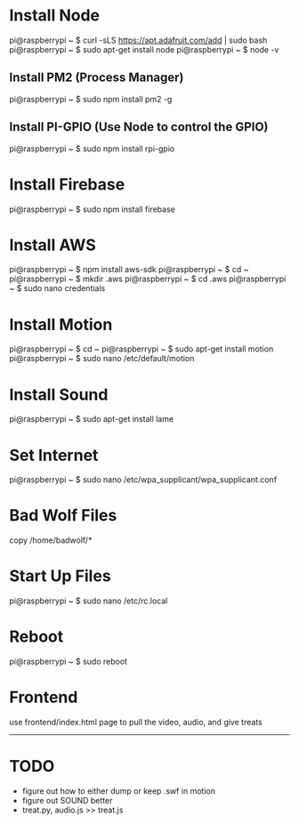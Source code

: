# Install Node
<!-- https://learn.adafruit.com/node-embedded-development/installing-node-dot-js -->
pi@raspberrypi ~ $ curl -sLS https://apt.adafruit.com/add | sudo bash
pi@raspberrypi ~ $ sudo apt-get install node
pi@raspberrypi ~ $ node -v
<!-- should get "v0.12.0" -->

## Install PM2 (Process Manager)
<!-- https://www.npmjs.com/package/pm2 -->
pi@raspberrypi ~ $ sudo npm install pm2 -g

## Install PI-GPIO (Use Node to control the GPIO)
<!-- https://www.npmjs.com/package/rpi-gpio -->
pi@raspberrypi ~ $ sudo npm install rpi-gpio

# Install Firebase
<!-- https://www.npmjs.com/package/firebase -->
pi@raspberrypi ~ $ sudo npm install firebase

# Install AWS
<!-- http://aws.amazon.com/sdk-for-node-js/ -->
pi@raspberrypi ~ $ npm install aws-sdk
pi@raspberrypi ~ $ cd ~
pi@raspberrypi ~ $ mkdir .aws
pi@raspberrypi ~ $ cd .aws
pi@raspberrypi ~ $ sudo nano credentials
<!-- WRITE:
[default]
aws_access_key_id = your_access_key
aws_secret_access_key = your_secret_key
-->

# Install Motion
<!-- http://www.lavrsen.dk/foswiki/bin/view/Motion/ConfigFileOptions -->
pi@raspberrypi ~ $ cd ~
pi@raspberrypi ~ $ sudo apt-get install motion
pi@raspberrypi ~ $ sudo nano /etc/default/motion

# Install Sound
pi@raspberrypi ~ $ sudo apt-get install lame

# Set Internet
pi@raspberrypi ~ $ sudo nano /etc/wpa_supplicant/wpa_supplicant.conf
<!-- WRITE:
ctrl_interface=DIR=/var/run/wpa_supplicant GROUP=netdev
update_config=1

network={
        ssid=“YOUR_SSID”
        key_mgmt=WPA-PSK
        psk=“YOUR_PASSWORD”
}
-->

# Bad Wolf Files
copy /home/badwolf/*
<!-- 
edit startup_mailer.py include your gmail from/to info
edit config/aws-config.json to include your aws info
edit badwolf.js  include your Firebase info (towards the bottom)
-->

# Start Up Files
pi@raspberrypi ~ $ sudo nano /etc/rc.local
<!-- WRITE:
# Print the IP address
_IP=$(hostname -I) || true
if [ "$_IP" ]; then
  printf "My IP address is %s\n" "$_IP"
  python /home/pi/badwolf/startup_mailer.py &
fi

# Audio Folder
sudo mkdir -m 777 /tmp/badwolfaudio
sudo mkdir -m 777 /tmp/motion 
sleep 10

# Start Listener
cd /home/pi/badwolf && sudo pm2 start /home/pi/badwolf/badwolf.js

# Start Motion
cp /home/pi/badwolf/config/motion_start.conf /etc/motion/motion.conf && sudo service motion restart
sleep 10
cp /home/pi/badwolf/config/motion_default.conf /etc/motion/motion.conf && sudo service motion restart

exit 0
-->

# Reboot
pi@raspberrypi ~ $ sudo reboot

# Frontend
use frontend/index.html page to pull the video, audio, and give treats

---

# TODO
- figure out how to either dump or keep .swf in motion
- figure out SOUND better
- treat.py, audio.js >> treat.js
